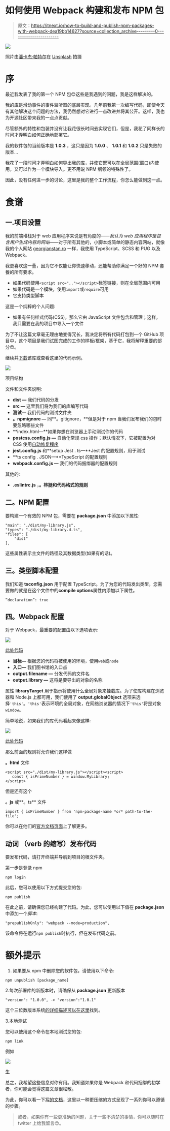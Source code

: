 # 如何使用 Webpack 构建和发布 NPM 包

> 原文：<https://itnext.io/how-to-build-and-publish-npm-packages-with-webpack-dea19bb14627?source=collection_archive---------0----------------------->

![](img/02bb08c9bb6422bba56c22720f1a4655.png)

照片由[潘卡杰·帕特尔](https://unsplash.com/@pankajpatel?utm_source=unsplash&utm_medium=referral&utm_content=creditCopyText)在 [Unsplash](https://unsplash.com/s/photos/npm?utm_source=unsplash&utm_medium=referral&utm_content=creditCopyText) 拍摄

# 序

最近我发表了我的第一个 NPM 包😊这些是我遇到的问题，我是这样解决的。

我的库是滑动事件的事件监听器的底层实现。几年前我第一次编写代码，即使今天有其他解决这个问题的方法，我仍然想对它进行一点改进并将其公开。这样，我也为开源社区带来我的一点点贡献。

尽管额外的特性和包装并没有让我花很长时间去实现它们，但是，我花了同样长的时间才弄明白如何正确地部署它。

我的软件包的当前版本是 **1.0.3** ，这只是因为 **1.0.0** 、 **1.0.1** 和 **1.0.2** 只是失败的版本…

我花了一段时间才弄明白如何导出我的库，并使它既可以在全局范围(窗口)内使用，又可以作为一个模块导入。更不用说 NPM 纲领的特殊性了。

因此，没有任何进一步的讨论，这里是我的整个工作流程，你怎么能做到这一点。

# 食谱

## 一.项目设置

我的前端堆栈对于 web 应用程序来说是有角度的——*我认为 web 应用程序是包含用户生成内容的网站*——对于所有其他的，小脚本或简单的静态内容网站，就像我的个人网站 [georgianstan.ro](https://georgianstan.ro) 一样，我使用 TypeScript、SCSS 和 PUG 以及 Webpack。

我更喜欢这一叠，因为它不仅能让你快速移动，还能帮助你满足一个好的 NPM 套餐的所有要求。

*   如果代码使用`<script src=".."></script>`标签链接，则在全局范围内可用
*   如果代码是一个模块，使用`import`或`require`可用
*   它支持类型脚本

这是一个纯粹的个人问题:

*   如果有任何样式代码(CSS)，那么它由 JavaScript 文件包含和管理；这样，我只需要在我的项目中导入一个文件

为了不让这篇文章毫无理由地变得冗长，我决定将所有代码打包到一个 GitHub 项目中，这个项目是我们试图完成的工作的样板/框架，基于它，我将解释重要的部分😊。

继续并[下载](https://github.com/GeoPablo/framework-for-building-libraries)该库或查看这里的代码示例。

![](img/d8e4e6b10afbc360906b76ce58a79f7f.png)

项目结构

文件和文件夹说明:

*   **dist —** 我们代码的分发
*   **src —** 这里我们将为我们的库编写代码
*   **测试—** 我们代码的测试文件夹
*   **。npmignore —** 同**。gitignore，**但是对于 npm 当我们发布我们的包时要忽略哪些文件
*   **index.html—**如果你想在浏览器上手动测试你的代码
*   **postcss.config.js —** 自动化常规 css 操作；默认情况下，它被配置为对 CSS 使用[自动修复程序](https://autoprefixer.github.io/)
*   **jest.config.js** 和**setup Jest . ts—**Jest 的配置规则，用于测试
*   **ts config . JSON—**TypeScript 的配置规则
*   **webpack.config.js —** 我们的代码捆绑器的配置规则

其他的:

*   **.eslintrc.js** ，**。林挺和代码格式的规则**

## 二。NPM 配置

要构建一个有效的 NPM 包，需要在 **package.json** 中添加以下属性:

```
"main": "./dist/my-library.js",
"types": "./dist/my-library.d.ts",
"files": [
    "dist"
],
```

这些属性表示主文件的路径及其数据类型(如果有的话)。

## 三。类型脚本配置

我们知道 **tsconfig.json** 用于配置 TypeScript。为了为您的代码发出类型，您需要做的就是在这个文件中的**compile options**属性内添加以下属性。

```
“declaration”: true
```

## 四。Webpack 配置

对于 Webpack，最重要的配置由以下选项表示:

![](img/489dd2cde05bd3de0a45d3377ad9f9f4.png)

[此处代码](https://carbon.now.sh/?bg=rgba(171%2C%20184%2C%20195%2C%201)&t=seti&wt=none&l=javascript&ds=true&dsyoff=20px&dsblur=68px&wc=true&wa=true&pv=56px&ph=56px&ln=false&fl=1&fm=Hack&fs=14px&lh=133%25&si=false&es=2x&wm=false&code=%2520%2520target%253A%2520%27web%27%252C%250A%2520%2520entry%253A%2520%257B%250A%2520%2520%2520%2520index%253A%2520%27.%252Fsrc%252Fmy-library.ts%27%252C%250A%2520%2520%257D%252C%250A%2520%2520output%253A%2520%257B%250A%2520%2520%2520%2520path%253A%2520path.resolve(__dirname%252C%2520%27.%252Fdist%27)%252C%250A%2520%2520%2520%2520filename%253A%2520%27my-library.js%27%252C%250A%2520%2520%2520%2520library%253A%2520%27MyLibrary%27%252C%250A%2520%2520%2520%2520libraryTarget%253A%2520%27umd%27%252C%250A%2520%2520%2520%2520globalObject%253A%2520%27this%27%252C%250A%2520%2520%2520%2520umdNamedDefine%253A%2520true%252C%250A%2520%2520%257D%252C)

*   **目标—** 根据您的代码将被使用的环境，使用`web`或`node`
*   **入口—** 我们图书馆的入口点
*   **output.filename —** 分发代码的文件名
*   **output.library —** 这将是要导出的对象的名称

属性 **libraryTarget** 用于指示将使用什么全局对象来挂载库。为了使库构建在浏览器和 Node.js 上都可用，我们使用了 **output.globalObject** 选项来选择`'this'`。`'this'`表示环境的全局对象，在网络浏览器的情况下`'this'`将是对象`window`。

简单地说，如果我们的库代码看起来像这样:

![](img/33a749858aa9fa54527bbaa1f72e3d68.png)

[此处代码](https://carbon.now.sh/?bg=rgba(171%2C%20184%2C%20195%2C%201)&t=seti&wt=none&l=javascript&ds=true&dsyoff=20px&dsblur=68px&wc=true&wa=true&pv=56px&ph=56px&ln=false&fl=1&fm=Hack&fs=14px&lh=133%25&si=false&es=2x&wm=false&code=enum%2520ErrorMessages%2520%257B%250A%2520%2520INVALID_NUMBER%2520%253D%2520%27Number%2520must%2520be%2520greater%2520then%25201%27%252C%250A%257D%250A%250A%252F%252F%2520*%2520A%2520prime%2520number%2520is%2520a%2520natural%2520number%2520greater%2520than%25201%2520that%2520is%2520not%2520a%2520product%2520of%2520two%2520smaller%2520natural%2520numbers.%250Aconst%2520isPrimeNumber%2520%253D%2520(num%253A%2520number)%253A%2520boolean%2520%257C%2520never%2520%253D%253E%2520%257B%250A%2520%2520let%2520isPrime%2520%253D%2520true%253B%250A%250A%2520%2520if%2520(num%2520%253C%253D%25201)%2520%257B%250A%2520%2520%2520%2520throw%2520new%2520Error(ErrorMessages.INVALID_NUMBER)%253B%250A%2520%2520%257D%250A%250A%2520%2520if%2520(num%2520%253D%253D%253D%25202)%2520%257B%250A%2520%2520%2520%2520return%2520isPrime%253B%250A%2520%2520%257D%250A%250A%2520%2520for%2520(let%2520i%2520%253D%25202%253B%2520i%2520%253C%253D%2520num%2520%252F%25202%253B%2520i%252B%252B)%2520%257B%250A%2520%2520%2520%2520if%2520(num%2520%2525%2520i%2520%253D%253D%253D%25200)%2520%257B%250A%2520%2520%2520%2520%2520%2520isPrime%2520%253D%2520false%253B%250A%2520%2520%2520%2520%257D%250A%2520%2520%257D%250A%250A%2520%2520return%2520isPrime%253B%250A%257D%253B%250A%250Aexport%2520%257B%2520isPrimeNumber%252C%2520ErrorMessages%2520%257D%253B%250A)

那么前面的规则将允许我们这样做

**。html** 文件

```
<script src="./dist/my-library.js"></script><script>
   const { isPrimeNumber } = window.MyLibrary;
</script>
```

但是还有这个

**。js** 或**。ts** 文件

```
import { isPrimeNumber } from 'npm-package-name *or* path-to-the-file';
```

你可以在他们的[官方文档页面](https://webpack.js.org/configuration/output/#outputlibrarytarget)上了解更多。

## 动词 （verb 的缩写）发布代码

要发布代码，请打开终端并导航到项目的根文件夹。

第一步是登录 npm

```
npm login
```

此后，您可以使用以下方式提交您的包:

```
npm publish
```

在此之前，请确保您已经构建了代码。为此，您可以使用以下值在 **package.json** 中添加一个*脚本*:

```
"prepublishOnly": "webpack --mode=production",
```

该命令将在运行`npm publish`时执行，但在发布代码之前。

# 额外提示

1.  如果要从 npm 中删除您的软件包，请使用以下命令:

```
npm unpublish [package_name]
```

2.每次部署库的新版本时，请确保从 **package.json** 更新版本

```
"version": "1.0.0", -> "version":"1.0.1"
```

这个三位数版本系统[的详细描述可以在这里](https://angular.io/guide/releases)找到。

3.本地测试

您可以使用这个命令在本地测试您的包:

```
npm link
```

例如

![](img/c3a5a70c87cba26173b049be88ddddfd.png)

[生](https://carbon.now.sh/?bg=rgba(171%2C%20184%2C%20195%2C%201)&t=seti&wt=none&l=application%2Fx-sh&ds=true&dsyoff=20px&dsblur=68px&wc=true&wa=true&pv=56px&ph=56px&ln=false&fl=1&fm=Hack&fs=14px&lh=133%25&si=false&es=2x&wm=false&code=cd%2520~%252Fprojects%252Fmy-library%2520%2520%2520%2520%2523%2520go%2520into%2520the%2520package%2520directory%250Anpm%2520link%2520%2520%2520%2520%2520%2520%2520%2520%2520%2520%2520%2520%2520%2520%2520%2520%2520%2520%2520%2520%2523%2520creates%2520global%2520link%250Acd%2520~%252Fprojects%252Fdemo-project%2520%2520%2523%2520go%2520into%2520some%2520other%2520package%2520directory.%250Anpm%2520link%2520my-library%2520%2520%2520%2520%2520%2520%2520%2520%2520%2523%2520link-install%2520the%2520package%252C%2520note%2520that%2520here%2520you%2520must%2520use%2520the%2520name%250A%2509%2509%2509%2509%2509%2509%2509%2523%2520that%2520you%2520supplied%2520in%2520package.json%2520under%2520%27name%27%2520property)

总之，我希望这些信息对你有用。我知道如果你是 Webpack 和代码捆绑的初学者，你可能会觉得这篇文章很松散。

为此，你可以看一下[写的文档](https://github.com/GeoPablo/framework-for-building-libraries#readme)，这里以一种更压缩的方式呈现了一系列你可以遵循的步骤。

> 或者，如果你有一些更准确的问题，关于一些不清楚的事情，你可以随时在 twitter 上给我留言😊。